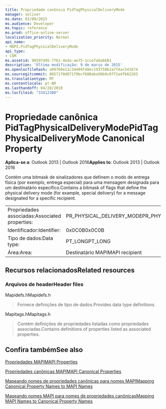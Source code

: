 ```yaml
---
title: Propriedade canônica PidTagPhysicalDeliveryMode
manager: soliver
ms.date: 03/09/2015
ms.audience: Developer
ms.topic: reference
ms.prod: office-online-server
localization_priority: Normal
api_name:
- MAPI.PidTagPhysicalDeliveryMode
api_type:
- COM
ms.assetid: 98597495-7761-4eda-ae75-1ccefa6abb81
description: 'Última modificação: 9 de março de 2015'
ms.openlocfilehash: a99760e11c34404f48ec193750b1a7f4ac541674
ms.sourcegitcommit: 8657170d071f9bcf680aba50b9c07f2a4fb82283
ms.translationtype: MT
ms.contentlocale: pt-BR
ms.lasthandoff: 04/28/2019
ms.locfileid: "33412300"
---
```

# <a name="pidtagphysicaldeliverymode-canonical-property"></a><span data-ttu-id="0d4ff-103">Propriedade canônica PidTagPhysicalDeliveryMode</span><span class="sxs-lookup"><span data-stu-id="0d4ff-103">PidTagPhysicalDeliveryMode Canonical Property</span></span>

  
  
<span data-ttu-id="0d4ff-104">**Aplica-se a**: Outlook 2013 | Outlook 2016</span><span class="sxs-lookup"><span data-stu-id="0d4ff-104">**Applies to**: Outlook 2013 | Outlook 2016</span></span> 
  
<span data-ttu-id="0d4ff-105">Contém uma bitmask de sinalizadores que definem o modo de entrega física (por exemplo, entrega especial) para uma mensagem designada para um destinatário específico.</span><span class="sxs-lookup"><span data-stu-id="0d4ff-105">Contains a bitmask of flags that define the physical delivery mode (for example, special delivery) for a message designated for a specific recipient.</span></span>
  
|||
|:-----|:-----|
|<span data-ttu-id="0d4ff-106">Propriedades associadas:</span><span class="sxs-lookup"><span data-stu-id="0d4ff-106">Associated properties:</span></span>  <br/> |<span data-ttu-id="0d4ff-107">PR_PHYSICAL_DELIVERY_MODE</span><span class="sxs-lookup"><span data-stu-id="0d4ff-107">PR_PHYSICAL_DELIVERY_MODE</span></span>  <br/> |
|<span data-ttu-id="0d4ff-108">Identificador:</span><span class="sxs-lookup"><span data-stu-id="0d4ff-108">Identifier:</span></span>  <br/> |<span data-ttu-id="0d4ff-109">0x0C0B</span><span class="sxs-lookup"><span data-stu-id="0d4ff-109">0x0C0B</span></span>  <br/> |
|<span data-ttu-id="0d4ff-110">Tipo de dados:</span><span class="sxs-lookup"><span data-stu-id="0d4ff-110">Data type:</span></span>  <br/> |<span data-ttu-id="0d4ff-111">PT_LONG</span><span class="sxs-lookup"><span data-stu-id="0d4ff-111">PT_LONG</span></span>  <br/> |
|<span data-ttu-id="0d4ff-112">Área:</span><span class="sxs-lookup"><span data-stu-id="0d4ff-112">Area:</span></span>  <br/> |<span data-ttu-id="0d4ff-113">Destinatário MAPI</span><span class="sxs-lookup"><span data-stu-id="0d4ff-113">MAPI recipient</span></span>  <br/> |
   
## <a name="related-resources"></a><span data-ttu-id="0d4ff-114">Recursos relacionados</span><span class="sxs-lookup"><span data-stu-id="0d4ff-114">Related resources</span></span>

### <a name="header-files"></a><span data-ttu-id="0d4ff-115">Arquivos de header</span><span class="sxs-lookup"><span data-stu-id="0d4ff-115">Header files</span></span>

<span data-ttu-id="0d4ff-116">Mapidefs.h</span><span class="sxs-lookup"><span data-stu-id="0d4ff-116">Mapidefs.h</span></span>
  
> <span data-ttu-id="0d4ff-117">Fornece definições de tipo de dados.</span><span class="sxs-lookup"><span data-stu-id="0d4ff-117">Provides data type definitions.</span></span>
    
<span data-ttu-id="0d4ff-118">Mapitags.h</span><span class="sxs-lookup"><span data-stu-id="0d4ff-118">Mapitags.h</span></span>
  
> <span data-ttu-id="0d4ff-119">Contém definições de propriedades listadas como propriedades associadas.</span><span class="sxs-lookup"><span data-stu-id="0d4ff-119">Contains definitions of properties listed as associated properties.</span></span>
    
## <a name="see-also"></a><span data-ttu-id="0d4ff-120">Confira também</span><span class="sxs-lookup"><span data-stu-id="0d4ff-120">See also</span></span>



[<span data-ttu-id="0d4ff-121">Propriedades MAPI</span><span class="sxs-lookup"><span data-stu-id="0d4ff-121">MAPI Properties</span></span>](mapi-properties.md)
  
[<span data-ttu-id="0d4ff-122">Propriedades canônicas MAPI</span><span class="sxs-lookup"><span data-stu-id="0d4ff-122">MAPI Canonical Properties</span></span>](mapi-canonical-properties.md)
  
[<span data-ttu-id="0d4ff-123">Mapeando nomes de propriedades canônicas para nomes MAPI</span><span class="sxs-lookup"><span data-stu-id="0d4ff-123">Mapping Canonical Property Names to MAPI Names</span></span>](mapping-canonical-property-names-to-mapi-names.md)
  
[<span data-ttu-id="0d4ff-124">Mapeando nomes MAPI para nomes de propriedades canônicas</span><span class="sxs-lookup"><span data-stu-id="0d4ff-124">Mapping MAPI Names to Canonical Property Names</span></span>](mapping-mapi-names-to-canonical-property-names.md)

